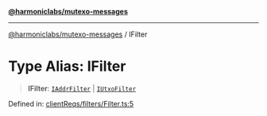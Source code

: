 [**@harmoniclabs/mutexo-messages**](../README.md)

***

[@harmoniclabs/mutexo-messages](../README.md) / IFilter

# Type Alias: IFilter

> **IFilter**: [`IAddrFilter`](../interfaces/IAddrFilter.md) \| [`IUtxoFilter`](../interfaces/IUtxoFilter.md)

Defined in: [clientReqs/filters/Filter.ts:5](https://github.com/HarmonicLabs/mutexo-messages/blob/aefac8841dc1fa8aebb577df666016362446522d/src/clientReqs/filters/Filter.ts#L5)
